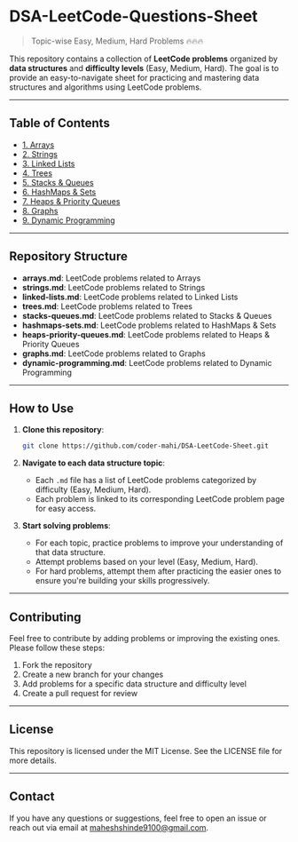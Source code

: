 # DSA-LeetCode-Questions-Sheet
> Topic-wise Easy, Medium, Hard Problems 🔥🔥🔥

This repository contains a collection of **LeetCode problems** organized by **data structures** and **difficulty levels** (Easy, Medium, Hard). The goal is to provide an easy-to-navigate sheet for practicing and mastering data structures and algorithms using LeetCode problems.

---

## Table of Contents

- [1. Arrays](arrays.md)
- [2. Strings](strings.md)
- [3. Linked Lists](linked-lists.md)
- [4. Trees](trees.md)
- [5. Stacks & Queues](stacks-queues.md)
- [6. HashMaps & Sets](hashmaps-sets.md)
- [7. Heaps & Priority Queues](heaps-priority-queues.md)
- [8. Graphs](graphs.md)
- [9. Dynamic Programming](dynamic-programming.md)

---

## Repository Structure

- **arrays.md**: LeetCode problems related to Arrays
- **strings.md**: LeetCode problems related to Strings
- **linked-lists.md**: LeetCode problems related to Linked Lists
- **trees.md**: LeetCode problems related to Trees
- **stacks-queues.md**: LeetCode problems related to Stacks & Queues
- **hashmaps-sets.md**: LeetCode problems related to HashMaps & Sets
- **heaps-priority-queues.md**: LeetCode problems related to Heaps & Priority Queues
- **graphs.md**: LeetCode problems related to Graphs
- **dynamic-programming.md**: LeetCode problems related to Dynamic Programming

---

## How to Use

1. **Clone this repository**:
    ```bash
    git clone https://github.com/coder-mahi/DSA-LeetCode-Sheet.git
    ```

2. **Navigate to each data structure topic**:
   - Each `.md` file has a list of LeetCode problems categorized by difficulty (Easy, Medium, Hard).
   - Each problem is linked to its corresponding LeetCode problem page for easy access.

3. **Start solving problems**:
   - For each topic, practice problems to improve your understanding of that data structure.
   - Attempt problems based on your level (Easy, Medium, Hard).
   - For hard problems, attempt them after practicing the easier ones to ensure you're building your skills progressively.

---

## Contributing

Feel free to contribute by adding problems or improving the existing ones. Please follow these steps:
1. Fork the repository
2. Create a new branch for your changes
3. Add problems for a specific data structure and difficulty level
4. Create a pull request for review

---

## License

This repository is licensed under the MIT License. See the LICENSE file for more details.

---

## Contact

If you have any questions or suggestions, feel free to open an issue or reach out via email at [maheshshinde9100@gmail.com](mailto:maheshshinde9100@gmail.com).
